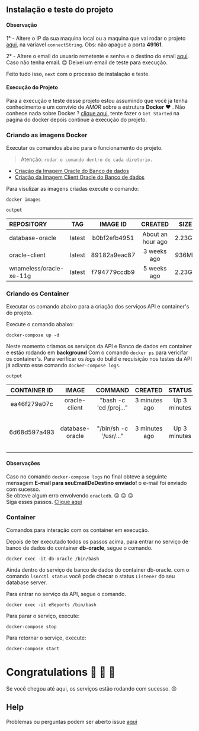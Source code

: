 ## Instalação e teste do projeto

#### Observação 
1° - Altere o IP da sua maquina local ou a maquina que vai rodar o projeto [aqui](./eReports/app/config/dbconfig.js), na variavel `connectString`. Obs: não apague a porta **49161**.

2° - Altere o email do usuario remetente e senha e o destino do email [aqui](./eReports/app/email/config/user.js ). Caso não tenha email. :blush: 
Deixei um email de teste para execução. 

Feito tudo isso, `next` com o processo de instalação e teste.

#### Execução do Projeto
>
Para a execução e teste desse projeto estou assumindo que você ja tenha conhecimento e um convívio de *AMOR* sobre a estrutura **Docker** :heart: .
Não conhece nada sobre Docker ? [clique aqui](https://docs.docker.com/get-started/), tente fazer o `Get Started` na pagina do docker depois continue a execução do projeto.

### Criando as imagens Docker 
Executar os comandos abaixo para o funcionamento do projeto.   
>Atenção: ```rodar o comando dentro de cada diretorio.```
  - [Criação da Imagem Oracle do Banco de dados](./db-oracle/README.md)
  - [Criação da Imagem Client Oracle do Banco de dados](./oracle-client/README.md)

Para visulizar as imagens criadas execute o comando: 
```
docker images
```

`output` 

| REPOSITORY               | TAG         |  IMAGE ID     | CREATED             | SIZE     |
| :----------------------  | :---------: | :-----------: | :-----------------: | :------: |
| database-oracle          | latest      | b0bf2efb4951  | About an hour ago   | 2.23GB   |
| oracle-client            | latest      | 89182a9eac87  | 3 weeks ago         | 936MB    |
| wnameless/oracle-xe-11g  | latest      | f794779ccdb9  | 5 weeks ago         | 2.23GB   |

### Criando os Container
Executar os comando abaixo para a criação dos serviços API e container's do projeto.

Execute o comando abaixo:
```
docker-compose up -d
```

Neste momento criamos os serviços da API e Banco de dados em container e estão rodando em **background**
Com o comando ```docker ps``` para vericifar os container's. Para verificar os *logs* do build e requisição nos testes da API já adianto esse comando ```docker-compose logs```.

`output` 

| CONTAINER ID   | IMAGE            | COMMAND                 | CREATED        | STATUS         | PORTS                                                   | NAMES         |
| :------------: | :--------------: | :---------------------: | :------------: | :------------: | :-----------------------------------------------------  | :-----------: |
| ea46f279a07c   | oracle-client    | "bash -c 'cd /proj..."  | 3 minutes ago  | Up 3 minutes   | 0.0.0.0:9000->9000/tcp                                  | eReports  |
| 6d68d597a493   | database-oracle  | "/bin/sh -c '/usr/..."  | 3 minutes ago  | Up 3 minutes   | 22/tcp, 0.0.0.0:1522->1521/tcp, 0.0.0.0:8081->8080/tcp  | db-oracle     |

#### Observações
>
Caso no comando ```docker-compose logs``` no final obteve a seguinte mensagem **E-mail para seuEmailDeDestino enviado!** o e-mail foi enviado com sucesso. <br>
Se obteve algum erro envolvendo `oracledb`. :pensive: :pensive: :pensive:   
Siga esses passos. [Clique aqui](./erro-oracledb/README.md)

### Container
Comandos para interação com os container em execução.

Depois de ter executado todos os passos acima, para entrar no serviço de banco de dados do container **db-oracle**, segue o comando.
```
docker exec -it db-oracle /bin/bash
```
>
Ainda dentro do serviço de banco de dados do container db-oracle. com o comando ```lsnrctl status``` você pode checar o status `Listener` do seu database server.

Para entrar no serviço da API, segue o comando.
```
docker exec -it eReports /bin/bash
```

Para parar o serviço, execute: 
```
docker-compose stop
```

Para retornar o serviço, execute:
```
docker-compose start
```

# Congratulations :clap: :clap: :clap: 
Se você chegou até aqui, os serviços estão rodando com sucesso. :heart_eyes:


## Help
Problemas ou perguntas podem ser aberto issue [aqui](https://github.com/souzacristsf/eReports-open-source/issues)